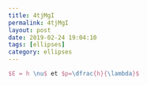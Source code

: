 ```yaml
---
title: 4tjMgI
permalink: 4tjMgI
layout: post
date: 2019-02-24 19:04:10
tags: [ellipses]
category: ellipses
---
```


```latex
$E = h \nu$ et $p=\dfrac{h}{\lambda}$
```